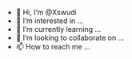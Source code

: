 - 👋 Hi, I’m @Xswudi
- 👀 I’m interested in ...
- 🌱 I’m currently learning ...
- 💞️ I’m looking to collaborate on ...
- 📫 How to reach me ...

<!---
Xswudi/Xswudi is a ✨ special ✨ repository because its `README.md` (this file) appears on your GitHub profile.
You can click the Preview link to take a look at your changes.
--->
